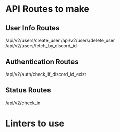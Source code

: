# API Routes to make
## User Info Routes
/api/v2/users/create_user
/api/v2/users/delete_user
/api/v2/users/fetch_by_discord_id
## Authentication Routes
/api/v2/auth/check_if_discord_id_exist
## Status Routes
/api/v2/check_in

# Linters to use
